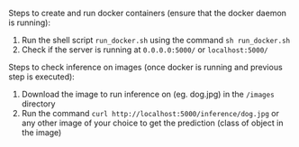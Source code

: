 Steps to create and run docker containers (ensure that the docker daemon is running):

1. Run the shell script `run_docker.sh` using the command `sh run_docker.sh`
2. Check if the server is running at `0.0.0.0:5000/` or `localhost:5000/`

Steps to check inference on images (once docker is running and previous step is executed):
1. Download the image to run inference on (eg. dog.jpg) in the `/images` directory
2. Run the command `curl http://localhost:5000/inference/dog.jpg` or any other image of your choice to get the prediction (class of object in the image)

